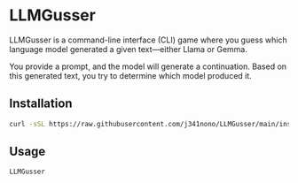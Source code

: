 # LLMGusser

LLMGusser is a command-line interface (CLI) game where you guess which language model generated a given text—either Llama or Gemma.

You provide a prompt, and the model will generate a continuation. Based on this generated text, you try to determine which model produced it.

## Installation

```bash
curl -sSL https://raw.githubusercontent.com/j341nono/LLMGusser/main/install.sh | bash
```

## Usage
```bash
LLMGusser
```

